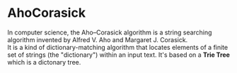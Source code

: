 # AhoCorasick
In computer science, the Aho–Corasick algorithm is a string searching algorithm invented by Alfred V. Aho and Margaret J. Corasick.  
It is a kind of dictionary-matching algorithm that locates elements of a finite set of strings (the "dictionary") within an input text. It's based on a **Trie Tree** which is a dictonary tree.


